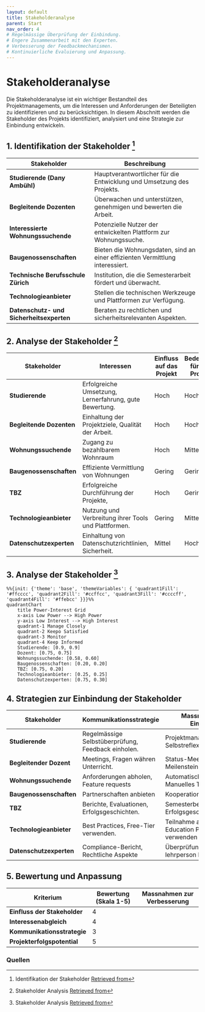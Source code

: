 ```yaml
---
layout: default
title: Stakeholderanalyse
parent: Start
nav_order: 4
# Regelmässige Überprüfung der Einbindung.
# Engere Zusammenarbeit mit den Experten.
# Verbesserung der Feedbackmechanismen.
# Kontinuierliche Evaluierung und Anpassung.
---
```


# Stakeholderanalyse

Die Stakeholderanalyse ist ein wichtiger Bestandteil des Projektmanagements, um die Interessen und Anforderungen der Beteiligten zu identifizieren und zu berücksichtigen.
In diesem Abschnitt werden die Stakeholder des Projekts identifiziert, analysiert und eine Strategie zur Einbindung entwickeln.

## 1. Identifikation der Stakeholder [^1]

| Stakeholder                    | Beschreibung                                                         |
|--------------------------------|----------------------------------------------------------------      |
| **Studierende (Dany Ambühl)**  | Hauptverantwortlicher für die Entwicklung und Umsetzung des Projekts.|
| **Begleitende Dozenten**        | Überwachen und unterstützen, genehmigen und bewerten die Arbeit.    |
| **Interessierte Wohnungssuchende** | Potenzielle Nutzer der entwickelten Plattform zur Wohnungssuche. |
| **Baugenossenschaften** | Bieten die Wohnungsdaten, sind an einer effizienten Vermittlung interessiert.|
| **Technische Berufsschule Zürich** | Institution, die die Semesterarbeit fördert und überwacht.       |
| **Technologieanbieter** | Stellen die technischen Werkzeuge und Plattformen zur Verfügung.            |
| **Datenschutz- und Sicherheitsexperten** | Beraten zu rechtlichen und sicherheitsrelevanten Aspekten. |

## 2. Analyse der Stakeholder [^2]

| Stakeholder                    | Interessen                                                    | Einfluss auf das Projekt  | Bedeutung für das Projekt |
|--------------------------------|----------------------------------------------------------------|--------------------------|---------------------------|
| **Studierende**                | Erfolgreiche Umsetzung, Lernerfahrung, gute Bewertung.         | Hoch                     | Hoch                      |
| **Begleitende Dozenten**       | Einhaltung der Projektziele, Qualität der Arbeit.              | Hoch                     | Hoch                      |
| **Wohnungssuchende**           | Zugang zu bezahlbarem Wohnraum                                 | Hoch                     | Mittel                    |
| **Baugenossenschaften**        | Effiziente Vermittlung von Wohnungen                           | Gering                   | Gering                    |
| **TBZ**                        | Erfolgreiche Durchführung der Projekte,                        | Hoch                     | Gering                    |
| **Technologieanbieter**        | Nutzung und Verbreitung ihrer Tools und Plattformen.           | Gering                   | Mittel                    |
| **Datenschutzexperten**        | Einhaltung von Datenschutzrichtlinien, Sicherheit.             | Mittel                   | Hoch                      |

## 3. Analyse der Stakeholder [^2]

```mermaid
%%{init: {'theme': 'base', 'themeVariables': { 'quadrant1Fill': '#ffcccc', 'quadrant2Fill': '#ccffcc', 'quadrant3Fill': '#ccccff', 'quadrant4Fill': '#ffebcc' }}}%%
quadrantChart
    title Power-Interest Grid
    x-axis Low Power --> High Power
    y-axis Low Interest --> High Interest
    quadrant-1 Manage Closely
    quadrant-2 Keepo Satisfied
    quadrant-3 Monitor
    quadrant-4 Keep Informed
    Studierende: [0.9, 0.9]
    Dozent: [0.75, 0.75]
    Wohnungssuchende: [0.58, 0.60]
    Baugenossenschaften: [0.20, 0.20]
    TBZ: [0.75, 0.20]
    Technologieanbieter: [0.25, 0.25]
    Datenschutzexperten: [0.75, 0.30]

```

## 4. Strategien zur Einbindung der Stakeholder

| Stakeholder                    | Kommunikationsstrategie                                        | Massnahmen zur Einbindung                       |
|--------------------------------|----------------------------------------------------------------|-------------------------------------------------|
| **Studierende**                | Regelmässige Selbstüberprüfung, Feedback einholen.             | Projektmanagement, Selbstreflexion.             |
| **Begleitender Dozent**        | Meetings, Fragen währen Unterricht.                            | Status-Meetings, Meilenstein-Sitzungen          |
| **Wohnungssuchende**           | Anforderungen abholen, Feature requests                        | Automatisches und Manuelles Testing, Umfrage.   |
| **Baugenossenschaften**        | Partnerschaften anbieten                                       | Kooperationsvereinbarungen                      |
| **TBZ**                        | Berichte, Evaluationen, Erfolgsgeschichten.                    | Semesterbericht, Erfolgsgeschichten teilen.     |
| **Technologieanbieter**        | Best Practices, Free-Tier verwenden.                           | Teilnahme an Webinar, Education Program verwenden |
| **Datenschutzexperten**        | Compliance-Bericht, Rechtliche Aspekte                         | Überprüfungen, mit lehrperson besprechen        |

## 5. Bewertung und Anpassung

| Kriterium                      | Bewertung (Skala 1-5) | Massnahmen zur Verbesserung               |
|--------------------------------|-----------------------|-------------------------------------------|
| **Einfluss der Stakeholder**   | 4                     |     |
| **Interessenabgleich**         | 4                     |     |
| **Kommunikationsstrategie**    | 3                     |     |
| **Projekterfolgspotential**    | 5                     |  |

### Quellen

[^1]: Identifikation der Stakeholder [Retrieved from](https://www.smartsheet.com/definitive-guide-stakeholder-management)
[^2]: Stakeholder Analysis [Retrieved from](https://www.mindtools.com/aol0rms/stakeholder-analysis)
[^3]: Stakeholder Mapping [Retrieved from](https://www.projectmanager.com/blog/stakeholder-mapping-guide)
